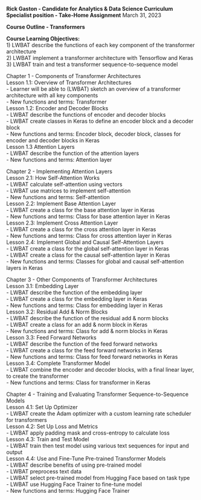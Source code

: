 **Rick Gaston - Candidate for Analytics & Data Science Curriculum Specialist position - Take-Home Assignment** 
March 31, 2023

**Course Outline - Transformers**

**Course Learning Objectives:**  
    1) LWBAT describe the functions of each key component of the transformer architecture  
    2) LWBAT implement a transformer architecture with Tensorflow and Keras  
    3) LWBAT train and test a transformer sequence-to-sequence model  

Chapter 1 - Components of Transformer Architectures  
    Lesson 1.1: Overview of Transformer Architectures  
        - Learner will be able to (LWBAT) sketch an overview of a transformer architecture with all key components  
        - New functions and terms: Transformer  
    Lesson 1.2: Encoder and Decoder Blocks  
        - LWBAT describe the functions of encoder and decoder blocks  
        - LWBAT create classes in Keras to define an encoder block and a decoder block  
        - New functions and terms: Encoder block, decoder block, classes for encoder and decoder blocks in Keras  
    Lesson 1.3 Attention Layers  
        - LWBAT describe the function of the attention layers  
        - New functions and terms: Attention layer  
  
Chapter 2 - Implementing Attention Layers  
    Lesson 2.1: How Self-Attention Works  
        - LWBAT calculate self-attention using vectors  
        - LWBAT use matrices to implement self-attention  
        - New functions and terms: Self-attention  
    Lesson 2.2: Implement Base Attention Layer  
        - LWBAT create a class for the base attention layer in Keras  
        - New functions and terms: Class for base attention layer in Keras  
    Lesson 2.3: Implement Cross Attention Layer  
        - LWBAT create a class for the cross attention layer in Keras   
        - New functions and terms: Class for cross attention layer in Keras  
    Lesson 2.4: Implement Global and Causal Self-Attention Layers  
        - LWBAT create a class for the global self-attention layer in Keras  
        - LWBAT create a class for the causal self-attention layer in Keras  
        - New functions and terms: Classes for global and causal self-attention layers in Keras  
  
Chapter 3 - Other Components of Transformer Architectures  
    Lesson 3.1: Embedding Layer  
        - LWBAT describe the function of the embedding layer  
        - LWBAT create a class for the embedding layer in Keras  
        - New functions and terms: Class for embedding layer in Keras  
    Lesson 3.2: Residual Add & Norm Blocks  
        - LWBAT describe the function of the residual add & norm blocks  
        - LWBAT create a class for an add & norm block in Keras  
        - New functions and terms: Class for add & norm blocks in Keras  
    Lesson 3.3: Feed Forward Networks  
        - LWBAT describe the function of the feed forward networks  
        - LWBAT create a class for the feed forward networks in Keras  
        - New functions and terms: Class for feed forward networks in Keras  
    Lesson 3.4: Complete Transformer Model  
        - LWBAT combine the encoder and decoder blocks, with a final linear layer, to create the transformer  
        - New functions and terms: Class for transformer in Keras  
  
Chapter 4 - Training and Evaluating Transformer Sequence-to-Sequence Models  
    Lesson 4.1: Set Up Optimizer  
        - LWBAT create the Adam optimizer with a custom learning rate scheduler for transformers  
    Lesson 4.2: Set Up Loss and Metrics  
        - LWBAT apply padding mask and cross-entropy to calculate loss  
    Lesson 4.3: Train and Test Model  
        - LWBAT train then test model using various text sequences for input and output  
    Lesson 4.4: Use and Fine-Tune Pre-trained Transformer Models  
        - LWBAT describe benefits of using pre-trained model  
        - LWBAT preprocess text data  
        - LWBAT select pre-trained model from Hugging Face based on task type  
        - LWBAT use Hugging Face Trainer to fine-tune model  
        - New functions and terms: Hugging Face Trainer  
  
